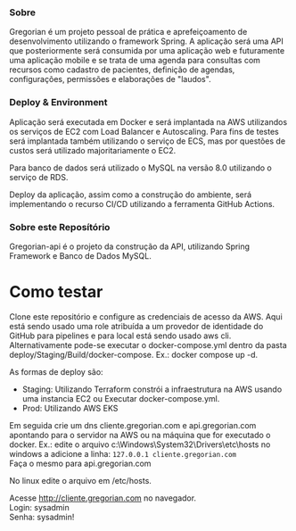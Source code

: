 <h3>Sobre</h3>
Gregorian é um projeto pessoal de prática e aprefeiçoamento de desenvolvimento utilizando o framework Spring. A aplicação será uma API que posteriormente será consumida por uma aplicação web e futuramente uma aplicação mobile e se trata de uma agenda para consultas com recursos como cadastro de pacientes, definição de agendas, configurações, permissões e elaborações de "laudos".

<h3>Deploy & Environment</h3>
Aplicação será executada em Docker e será implantada na AWS utilizandos os serviços de EC2 com Load Balancer e Autoscaling. Para fins de testes será implantada também utilizando o serviço de ECS, mas por questões de custos será utilizado majoritariamente o EC2.

Para banco de dados será utilizado o MySQL na versão 8.0 utilizando o serviço de RDS.

Deploy da aplicação, assim como a construção do ambiente, será implementando o recurso CI/CD utilizando a ferramenta GitHub Actions.

<h3>Sobre este Reposítório</h3>
Gregorian-api é o projeto da construção da API, utilizando Spring Framework e Banco de Dados MySQL.

# Como testar

Clone este repositório e configure as credenciais de acesso da AWS. Aqui está sendo usado uma role atribuída a um provedor de identidade do GitHub para pipelines e para local está sendo usado aws cli.
Alternativamente pode-se executar o docker-compose.yml dentro da pasta deploy/Staging/Build/docker-compose. Ex.: docker compose up -d.

As formas de deploy são:
- Staging: Utilizando Terraform constrói a infraestrutura na AWS usando uma instancia EC2 ou Executar docker-compose.yml.
- Prod: Utilizando AWS EKS

Em seguida crie um dns cliente.gregorian.com e api.gregorian.com apontando para o servidor na AWS ou na máquina que for executado o docker. Ex.: edite o arquivo c:\Windows\System32\Drivers\etc\hosts no windows a adicione a linha: `127.0.0.1 cliente.gregorian.com` <br>
Faça o mesmo para api.gregorian.com <br>

No linux edite o arquivo em /etc/hosts. <br>

Acesse http://cliente.gregorian.com no navegador. <br>
Login: sysadmin <br>
Senha: sysadmin! <br>
